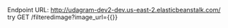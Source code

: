 Endpoint URL: http://udagram-dev2-dev.us-east-2.elasticbeanstalk.com/
try GET /filteredimage?image_url={{}}